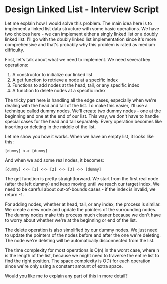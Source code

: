# Design Linked List - Interview Script

Let me explain how I would solve this problem. The main idea here is to implement a linked list data structure with some basic operations. We have two choices here - we can implement either a singly linked list or a doubly linked list. I'll go with the doubly linked list implementation since it's more comprehensive and that's probably why this problem is rated as medium difficulty.

First, let's talk about what we need to implement. We need several key operations:
1. A constructor to initialize our linked list
2. A get function to retrieve a node at a specific index
3. Functions to add nodes at the head, tail, or any specific index
4. A function to delete nodes at a specific index

The tricky part here is handling all the edge cases, especially when we're dealing with the head and tail of the list. To make this easier, I'll use a technique called dummy nodes. We'll create two dummy nodes - one at the beginning and one at the end of our list. This way, we don't have to handle special cases for the head and tail separately. Every operation becomes like inserting or deleting in the middle of the list.

Let me show you how it works. When we have an empty list, it looks like this:
```
[dummy] <-> [dummy]
```

And when we add some real nodes, it becomes:
```
[dummy] <-> [1] <-> [2] <-> [3] <-> [dummy]
```

The get function is pretty straightforward. We start from the first real node (after the left dummy) and keep moving until we reach our target index. We need to be careful about out-of-bounds cases - if the index is invalid, we return -1.

For adding nodes, whether at head, tail, or any index, the process is similar. We create a new node and update the pointers of the surrounding nodes. The dummy nodes make this process much cleaner because we don't have to worry about whether we're at the beginning or end of the list.

The delete operation is also simplified by our dummy nodes. We just need to update the pointers of the nodes before and after the one we're deleting. The node we're deleting will be automatically disconnected from the list.

The time complexity for most operations is O(n) in the worst case, where n is the length of the list, because we might need to traverse the entire list to find the right position. The space complexity is O(1) for each operation since we're only using a constant amount of extra space.

Would you like me to explain any part of this in more detail?
